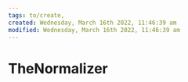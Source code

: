```yaml
---
tags: to/create, 
created: Wednesday, March 16th 2022, 11:46:39 am
modified: Wednesday, March 16th 2022, 11:46:39 am
---
```


# TheNormalizer
